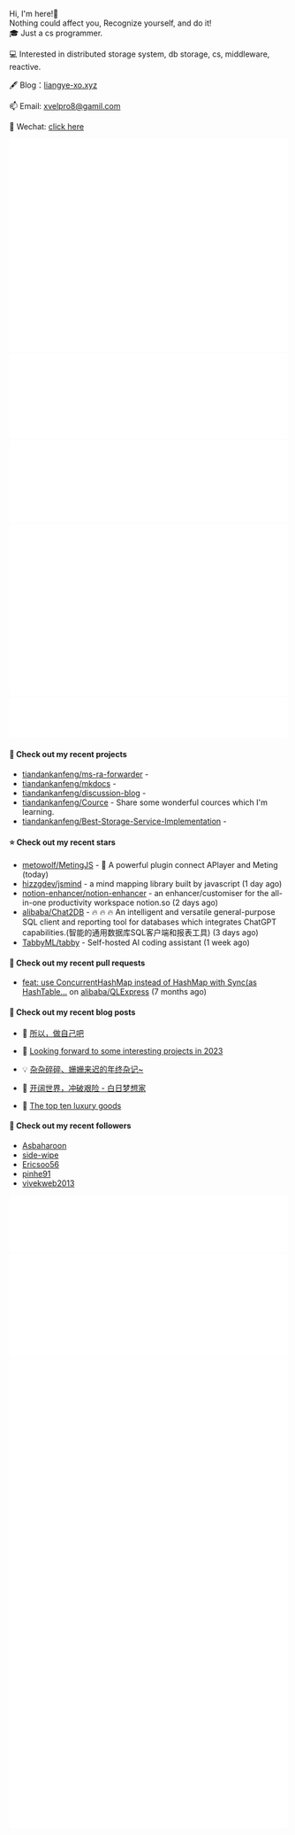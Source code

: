 Hi, I'm here!👋
<br>
Nothing could affect you, Recognize yourself, and do it!
<br>
🎓 Just a cs programmer.

💻 Interested in distributed storage system, db storage, cs, middleware, reactive.

🖋 Blog：[liangye-xo.xyz](https://liangye-xo.xyz)

📫 Email: [xvelpro8@gamil.com](mailto:xvelpro8@gamil.com)

💬 Wechat: [click here](https://tiandankanfeng.github.io/about/)



![Metrics](/github-metrics.svg)
![Metrics](/metrics.plugin.languages.details.svg)
![Metrics](/metrics.plugin.languages.recent.svg)
![Metrics](/metrics.plugin.stars.svg)
![Metrics](/metrics.plugin.topics.svg)
















#### 🌱 Check out my recent projects

- [tiandankanfeng/ms-ra-forwarder](https://github.com/tiandankanfeng/ms-ra-forwarder) - 
- [tiandankanfeng/mkdocs](https://github.com/tiandankanfeng/mkdocs) - 
- [tiandankanfeng/discussion-blog](https://github.com/tiandankanfeng/discussion-blog) - 
- [tiandankanfeng/Cource](https://github.com/tiandankanfeng/Cource) - Share some wonderful cources which I&#39;m learning.
- [tiandankanfeng/Best-Storage-Service-Implementation](https://github.com/tiandankanfeng/Best-Storage-Service-Implementation) - 

#### ⭐ Check out my recent stars

- [metowolf/MetingJS](https://github.com/metowolf/MetingJS) - :cake: A powerful plugin connect APlayer and Meting (today)
- [hizzgdev/jsmind](https://github.com/hizzgdev/jsmind) - a mind mapping library built by javascript (1 day ago)
- [notion-enhancer/notion-enhancer](https://github.com/notion-enhancer/notion-enhancer) - an enhancer/customiser for the all-in-one productivity workspace notion.so (2 days ago)
- [alibaba/Chat2DB](https://github.com/alibaba/Chat2DB) - 🔥 🔥 🔥 An intelligent and versatile general-purpose SQL client and reporting tool for databases which integrates ChatGPT capabilities.(智能的通用数据库SQL客户端和报表工具) (3 days ago)
- [TabbyML/tabby](https://github.com/TabbyML/tabby) - Self-hosted AI coding assistant (1 week ago)

#### 🔨 Check out my recent pull requests

- [feat: use ConcurrentHashMap instead of HashMap with Sync(as HashTable…](https://github.com/alibaba/QLExpress/pull/221) on [alibaba/QLExpress](https://github.com/alibaba/QLExpress) (7 months ago)

#### 📜 Check out my recent blog posts

- 🦒 [所以，做自己吧](https://liangye-xo.xyz/?p=919) 

- 🐲 [Looking forward to some interesting projects in 2023](http://tiandankanfeng.github.io/2023/01/24/Looking-forward-to-some-interesting-projects-in-2023/) 

- 💡 [杂杂碎碎、姗姗来迟的年终杂记~](https://liangye-xo.xyz/?p=910) 

- 👺 [开阔世界，冲破艰险 - 白日梦想家](https://liangye-xo.xyz/?p=906) 

- 🚦 [The top ten luxury goods](http://tiandankanfeng.github.io/2022/11/20/The-top-ten-luxury-goods/) 


#### 👯 Check out my recent followers

- [Asbaharoon](https://github.com/Asbaharoon)
- [side-wipe](https://github.com/side-wipe)
- [Ericsoo56](https://github.com/Ericsoo56)
- [pinhe91](https://github.com/pinhe91)
- [vivekweb2013](https://github.com/vivekweb2013)

![Metrics](/metrics.plugin.achievements.svg)
![Metrics](/metrics.plugin.anilist.characters.svg)
![Metrics](/metrics.plugin.anilist.svg)


